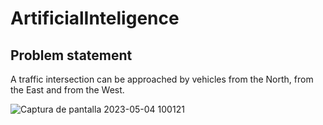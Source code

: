 # ArtificialInteligence
## Problem statement
A traffic intersection can be approached by vehicles from the North, from the East and from the West.

![Captura de pantalla 2023-05-04 100121](https://user-images.githubusercontent.com/98906745/236173559-c10b7bc0-f76d-4790-b1d5-08b4e48308ed.png)
